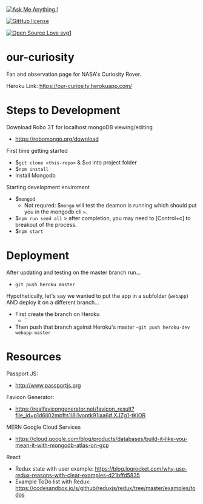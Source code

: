 <!-- [![Website our-curiosity.com](https://img.shields.io/website-up-down-green-red/http/shields.io.svg)](http://our-curiosity.com) -->

[![Ask Me Anything !](https://img.shields.io/badge/Ask%20me-anything-1abc9c.svg)](https://GitHub.com/robbobfrh84)

[![GitHub license](https://img.shields.io/github/license/Naereen/StrapDown.js.svg)](https://github.com/Naereen/StrapDown.js/blob/master/LICENSE)

[![Open Source Love svg1](https://badges.frapsoft.com/os/v1/open-source.svg?v=103)](https://github.com/ellerbrock/open-source-badges/)


# our-curiosity
Fan and observation page for NASA's Curiosity Rover.

Heroku Link: https://our-curiosity.herokuapp.com/

# Steps to Development

Download Robo 3T for localhost mongoDB viewing/editing
- https://robomongo.org/download

First time getting started
- $`git clone <this-repo>` & $`cd` into project folder
- $`npm install`
- Install Mongodb

Starting development enviroment
- $`mongod`
  - Not requred: $`mongo` will test the deamon is running which should put you in the mongodb cli `>`.
- $`npm run seed all` > after completion, you may need to [Control+c] to breakout of the process.
- $`npm start`

# Deployment
After updating and testing on the master branch run...
- `git push heroku master`

Hypothetically, let's say we wanted to put the app in a subfolder (`webapp`) AND deploy it on a different branch...
- First create the branch on Heroku
  - ``
- Then push that branch against Heroku's master
  -`git push heroku-dev webapp:master`


# Resources

Passport JS:
- http://www.passportjs.org

Favicon Generator:
- https://realfavicongenerator.net/favicon_result?file_id=p1d6lj02mpfts1l8i1voptk91iaa6#.XJZg1-tKjOR

MERN Google Cloud Services
- https://cloud.google.com/blog/products/databases/build-it-like-you-mean-it-with-mongodb-atlas-on-gcp

React
- Redux state with user example: https://blog.logrocket.com/why-use-redux-reasons-with-clear-examples-d21bffd5835
- Example ToDo list with Redux: https://codesandbox.io/s/github/reduxjs/redux/tree/master/examples/todos
